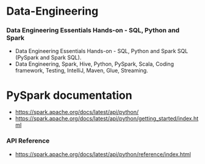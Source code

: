 # Data-Engineering

### Data Engineering Essentials Hands-on - SQL, Python and Spark

* Data Engineering Essentials Hands-on - SQL, Python and Spark SQL (PySpark and Spark SQL). 
* Data Engineering, Spark, Hive, Python, PySpark, Scala, Coding framework, Testing, IntelliJ, Maven, Glue, Streaming.


# PySpark documentation

* https://spark.apache.org/docs/latest/api/python/
* https://spark.apache.org/docs/latest/api/python/getting_started/index.html

### API Reference

* https://spark.apache.org/docs/latest/api/python/reference/index.html
